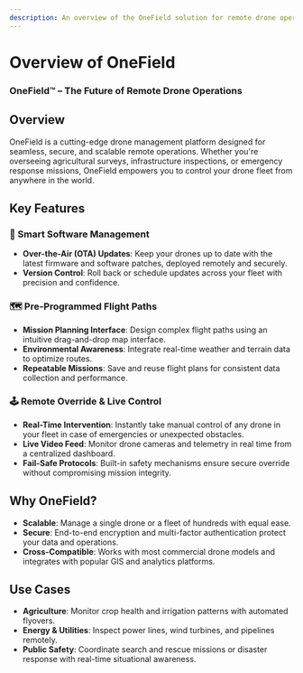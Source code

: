 ```yaml
---
description: An overview of the OneField solution for remote drone operations.
---
```


# Overview of OneField

### **OneField™ – The Future of Remote Drone Operations**

## Overview

OneField is a cutting-edge drone management platform designed for seamless, secure, and scalable remote operations. Whether you're overseeing agricultural surveys, infrastructure inspections, or emergency response missions, OneField empowers you to control your drone fleet from anywhere in the world.

## **Key Features**

### **🧠 Smart Software Management**

* **Over-the-Air (OTA) Updates**: Keep your drones up to date with the latest firmware and software patches, deployed remotely and securely.
* **Version Control**: Roll back or schedule updates across your fleet with precision and confidence.

### **🗺️ Pre-Programmed Flight Paths**

* **Mission Planning Interface**: Design complex flight paths using an intuitive drag-and-drop map interface.
* **Environmental Awareness**: Integrate real-time weather and terrain data to optimize routes.
* **Repeatable Missions**: Save and reuse flight plans for consistent data collection and performance.

### **🕹️ Remote Override & Live Control**

* **Real-Time Intervention**: Instantly take manual control of any drone in your fleet in case of emergencies or unexpected obstacles.
* **Live Video Feed**: Monitor drone cameras and telemetry in real time from a centralized dashboard.
* **Fail-Safe Protocols**: Built-in safety mechanisms ensure secure override without compromising mission integrity.

## **Why OneField?**

* **Scalable**: Manage a single drone or a fleet of hundreds with equal ease.
* **Secure**: End-to-end encryption and multi-factor authentication protect your data and operations.
* **Cross-Compatible**: Works with most commercial drone models and integrates with popular GIS and analytics platforms.

## **Use Cases**

* **Agriculture**: Monitor crop health and irrigation patterns with automated flyovers.
* **Energy & Utilities**: Inspect power lines, wind turbines, and pipelines remotely.
* **Public Safety**: Coordinate search and rescue missions or disaster response with real-time situational awareness.
